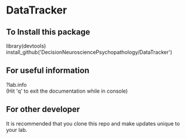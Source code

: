 # DataTracker

## To Install this package
library(devtools)\
install_github('DecisionNeurosciencePsychopathology/DataTracker')

## For useful information
?lab.info\
(Hit 'q' to exit the documentation while in console)

## For other developer
It is recommended that you clone this repo and make updates unique to your lab.
